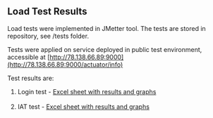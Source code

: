 ## Load Test Results

Load tests were implemented in JMetter tool. The tests are stored in repository, see /tests folder.

Tests were applied on service deployed in public test environment, accessible at [http://78.138.66.89:9000](http://78.138.66.89:9000/actuator/info)

Test results are:

1. Login test - <a href="graphs_login_tests.xlsx" target=_blank>Excel sheet with results and graphs</a><br><br>
2. IAT test - <a href="graphs_IAT_tests.xlsx" target=_blank>Excel sheet with results and graphs</a>

